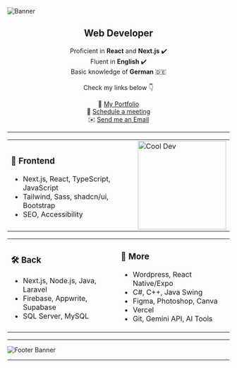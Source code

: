 <img src="https://res.cloudinary.com/joelics-arts/image/upload/v1752061351/github/banner-2_u4nmec.png" alt="Banner" />

<h2 align="center">Web Developer</h2>

<p align="center">
  Proficient in <strong>React</strong> and <strong>Next.js</strong> ✔️<br>
  Fluent in <strong>English</strong> ✔️<br>
  Basic knowledge of <strong>German</strong> 🇩🇪<br><br>
  Check my links below 👇
</p>

<p align="center">
  🔗 <a href="https://joel-portfolio.web.app/">My Portfolio</a><br>
  📅 <a href="https://calendly.com/kananeloj12/30min">Schedule a meeting</a><br>
  ✉️ <a href="mailto:kananeloj12@gmail.com">Send me an Email</a>
</p>

---

<table>
<tr>
<td>

### 🎨 Frontend

- Next.js, React, TypeScript, JavaScript  
- Tailwind, Sass, shadcn/ui, Bootstrap  
- SEO, Accessibility  

</td>
<td>

<img src="https://your-image-link.com/character.png" alt="Cool Dev" width="200"/>

</td>
</tr>
</table>

<table>
<tr>
<td>

### 🛠 Back

- Next.js, Node.js, Java, Laravel   
- Firebase, Appwrite, Supabase
- SQL Server, MySQL  

</td>
<td>

### 📁 More

- Wordpress, React Native/Expo
- C#, C++, Java Swing
- Figma, Photoshop, Canva
- Vercel 
- Git, Gemini API, AI Tools 

</td>
</tr>
</table>

---

<img src="https://your-image-link.com/footer.png" alt="Footer Banner" />

---
